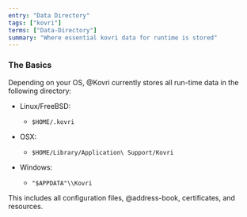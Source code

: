 ```yaml
---
entry: "Data Directory"
tags: ["kovri"]
terms: ["Data-Directory"]
summary: "Where essential kovri data for runtime is stored"
---
```


### The Basics

Depending on your OS, @Kovri currently stores all run-time data in the following directory:

- Linux/FreeBSD:
  - `$HOME/.kovri`

- OSX:
  - `$HOME/Library/Application\ Support/Kovri`

- Windows:
  - `"$APPDATA"\\Kovri`

This includes all configuration files, @address-book, certificates, and resources.
